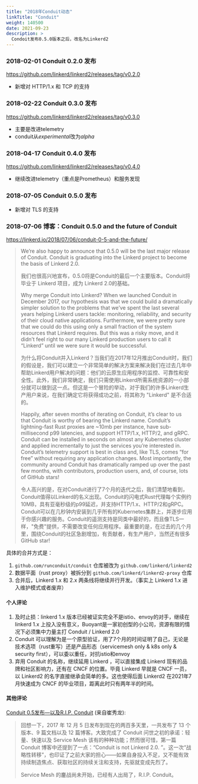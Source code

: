 ```yaml
---
title: "2018年Conduit动态"
linkTitle: "Conduit"
weight: 140500
date: 2021-09-23
description: >
  Condoit发布0.5.0版本之后，改名为Linkerd2
---
```


### 2018-02-01 Conduit 0.2.0 发布

https://github.com/linkerd/linkerd2/releases/tag/v0.2.0

- 新增对 HTTP/1.x 和 TCP 的支持

### 2018-02-22 Conduit 0.3.0 发布

https://github.com/linkerd/linkerd2/releases/tag/v0.3.0

- 主要是改进telemetry
- conduit从*experimental*改为*alpha*

### 2018-04-17 Conduit 0.4.0 发布

https://github.com/linkerd/linkerd2/releases/tag/v0.4.0

- 继续改进telemetry（重点是Prometheus）和服务发现

### 2018-07-05 Conduit 0.5.0 发布

- 新增对 TLS 的支持

### 2018-07-06 博客：Conduit 0.5.0 and the future of Conduit

https://linkerd.io/2018/07/06/conduit-0-5-and-the-future/

> We’re also happy to announce that 0.5.0 will be the last major release of Conduit. Conduit is graduating into the Linkerd project to become the basis of Linkerd 2.0. 
>
> 我们也很高兴地宣布，0.5.0将是Conduit的最后一个主要版本。Conduit将毕业于 Linkerd 项目，成为 Linkerd 2.0的基础。
>
> Why merge Conduit into Linkerd? When we launched Conduit in December 2017, our hypothesis was that we could build a dramatically simpler solution to the problems that we’ve spent the last several years helping Linkerd users tackle: monitoring, reliability, and security of their cloud native applications. Furthermore, we were pretty sure that we could do this using only a small fraction of the system resources that Linkerd requires. But this was a risky move, and it didn’t feel right to our many Linkerd production users to call it “Linkerd” until we were sure it would be successful.
>
> 为什么将Conduit并入Linkerd？当我们在2017年12月推出Conduit时，我们的假设是，我们可以建立一个非常简单的解决方案来解决我们在过去几年中帮助Linkerd用户解决的问题：他们的云原生应用程序的监控、可靠性和安全性。此外，我们非常确定，我们只需使用Linkerd所需系统资源的一小部分就可以做到这一点。但这是一个冒险的举动，对于我们的许多Linkerd生产用户来说，在我们确定它将获得成功之前，将其称为 "Linkerd" 是不合适的。
>
> Happily, after seven months of iterating on Conduit, it’s clear to us that Conduit is worthy of bearing the Linkerd name. Conduit’s lightning-fast Rust proxies are ~10mb per instance, have sub-millisecond p99 latencies, and support HTTP/1.x, HTTP/2, and gRPC. Conduit can be installed in seconds on almost any Kubernetes cluster and applied incrementally to just the services you’re interested in. Conduit’s telemetry support is best in class and, like TLS, comes “for free” without requiring any application changes. Most importantly, the community around Conduit has dramatically ramped up over the past few months, with contributors, production users, and, of course, lots of GitHub stars!
>
> 令人高兴的是，在对Conduit进行了7个月的迭代之后，我们清楚地看到，Conduit值得以Linkerd的名义出现。Conduit的闪电式Rust代理每个实例约10MB，具有亚毫秒级的p99延迟，并支持HTTP/1.x、HTTP/2和gRPC。Conduit可以在几秒钟内安装到几乎所有的Kubernetes集群上，并逐步应用于你感兴趣的服务。Conduit的遥测支持是同类中最好的，而且像TLS一样，"免费"提供，不需要改变任何应用程序。最重要的是，在过去的几个月里，围绕Conduit的社区急剧增加，有贡献者，有生产用户，当然还有很多GitHub star!

具体的合并方式是：

1. `github.com/runconduit/conduit` 仓库被改为 `github.com/linkerd/linkerd2`
2. 数据平面（rust proxy）被拆分到 `github.com/linkerd/linkerd2-proxy` 仓库
3. 合并后，Linkerd 1.x 和 2.x 两条线将继续并行开发。（事实上 Linkerd 1.x 进入维护模式或者废弃）

#### 个人评论

1. 及时止损：linkerd 1.x 版本已经被证实完全不是istio、envoy的对手，继续在 linkerd 1.x 上投入没有意义，Buoyant是一家初创型的小公司，资源有限的情况下必须集中力量主打 Conduit / Linkerd 2.0
2. Conduit 可以理解为是一个原型验证，用了7个月的时间证明了自己，无论是技术选项（rust重写）还是产品形态（servicemesh only & k8s only & security first），可以委以重任，对抗istio和envoy
3. 弃用 Conduit 的名称，继续延用 Linkerd ，可以直接集成 Linkerd 现有的品牌和社区影响力，还有在 CNCF 的位置。毕竟 Linkerd 早就是 CNCF 一员，以 Linkerd2 的名字直接继承会简单的多。这也使得后面 Linkerd2 在2021年7月快速成为 CNCF 的毕业项目，距离此时只有两年半的时间。 

#### 其他评论

[Conduit 0.5发布—以及R.I.P. Conduit](https://www.servicemesher.com/blog/rip-conduit/) (来自崔秀龙):  

> 回想一下，2017 年 12 月 5 日发布到现在的两百多天里，一共发布了 13 个版本、9 篇文档以及 12 篇博客。大致完成了 Conduit 问世之初的承诺：轻量、快速以及 Service Mesh 该有的种种功能；然而很可惜，第一篇 Conduit 博客中还提到了一点：“Conduit is not Linkerd 2.0. ”。这一次“战略性转移”，也印证了之前大家的担心——如果自身投入不足，又不能有效持续制造焦点、获取社区的持续关注和支持，先驱就变成先烈了。
>
> Service Mesh 的鏖战尚未开始，已经有人出局了，R.I.P. Conduit。
